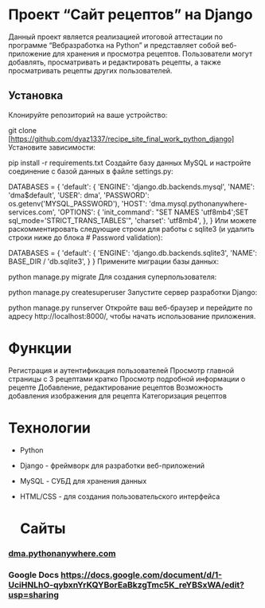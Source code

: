 # Проект “Сайт рецептов” на Django

Данный проект является реализацией итоговой аттестации по программе “Вебразработка на Python” и представляет собой веб-приложение для хранения и просмотра рецептов. Пользователи могут добавлять, просматривать и редактировать рецепты, а также просматривать рецепты других пользователей.

## Установка
Клонируйте репозиторий на ваше устройство:

git clone [https://github.com/dyaz1337/recipe_site_final_work_python_django]
Установите зависимости:

pip install -r requirements.txt
Создайте базу данных MySQL и настройте соединение с базой данных в файле settings.py:

DATABASES = {
'default': {
    'ENGINE': 'django.db.backends.mysql',
    'NAME': 'dma$default',
    'USER': dma',
    'PASSWORD': os.getenv('MYSQL_PASSWORD'),
    'HOST': 'dma.mysql.pythonanywhere-services.com',
    'OPTIONS': {
        'init_command': "SET NAMES 'utf8mb4';SET sql_mode='STRICT_TRANS_TABLES'",
        'charset': 'utf8mb4',
    },
}
Или можете раскомментировать следующие строки для работы с sqlite3 (и удалить строки ниже до блока # Password validation):

DATABASES = {
  'default': {
      'ENGINE': 'django.db.backends.sqlite3',
      'NAME': BASE_DIR / 'db.sqlite3',
  }
}
Примените миграции базы данных:

python manage.py migrate
Для создания суперпользователя:

python manage.py createsuperuser
Запустите сервер разработки Django:

python manage.py runserver
Откройте ваш веб-браузер и перейдите по адресу http://localhost:8000/, чтобы начать использование приложения.

# Функции
Регистрация и аутентификация пользователей
Просмотр главной страницы с 3 рецептами кратко
Просмотр подробной информации о рецепте
Добавление, редактирование рецептов
Возможность добавления изображения для рецепта
Категоризация рецептов

# Технологии
- Python
- Django - фреймворк для разработки веб-приложений
- MySQL - СУБД для хранения данных
- HTML/CSS - для создания пользовательского интерфейса

  # Сайты
### [dma.pythonanywhere.com](https://dma.pythonanywhere.com/)

### Google Docs https://docs.google.com/document/d/1-UciHNLhO-qybxnYrKQYBorEaBkzgTmc5K_reYBSxWA/edit?usp=sharing
